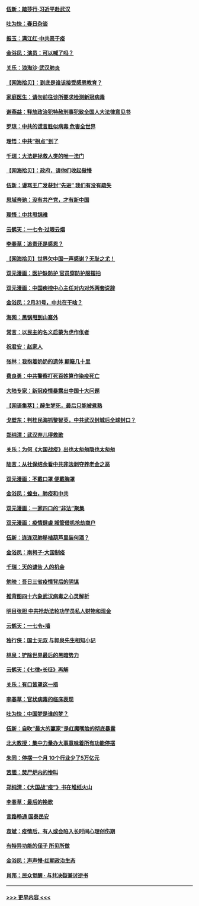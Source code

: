 #### [伍新：踏莎行‧习近平赴武汉](../pages/nsc993/n11935157.md?t=03122102) 
#### [吐为快：春日杂谈](../pages/nsc993/n11934776.md?t=03122102) 
#### [振玉：满江红‧中共恶于疫](../pages/nsc993/n11934647.md?t=03122102) 
#### [金浴凤：演员：可以喊了吗？](../pages/nsc993/n11934602.md?t=03122102) 
#### [关乐：浪淘沙·武汉肺炎](../pages/nsc993/n11931792.md?t=03122102) 
#### [【网海拾贝】：到底是谁该接受感恩教育？](../pages/nsc993/n11931552.md?t=03122102) 
#### [家庭医生：请勿前往诊所要求检测新冠病毒](../pages/nsc993/n11929190.md?t=03122102) 
#### [谢燕益：释放政治犯特赦刑事犯致全国人大法律意见书](../pages/nsc993/n11928978.md?t=03122102) 
#### [罗琼：中共的谎言胜似病毒 危害全世界](../pages/nsc993/n11922636.md?t=03122102) 
#### [理悟：中共“拐点”到了](../pages/nsc993/n11928496.md?t=03122102) 
#### [千瑞：大法是拯救人类的唯一法门](../pages/nsc993/n11927637.md?t=03122102) 
#### [【网海拾贝】：政府，请你们收起傲慢](../pages/nsc993/n11926932.md?t=03122102) 
#### [伍新：谩骂王广发获封“先进” 我们有没有疏失](../pages/nsc993/n11926101.md?t=03122102) 
#### [思域奔驰：没有共产党，才有新中国](../pages/nsc993/n11926058.md?t=03122102) 
#### [理悟：中共甩锅难](../pages/nsc993/n11925355.md?t=03122102) 
#### [云鹤天：一七令·过眼云烟](../pages/nsc993/n11925284.md?t=03122102) 
#### [李春草：追责还是感恩？](../pages/nsc993/n11925274.md?t=03122102) 
#### [【网海拾贝】世界欠中国一声感谢？无耻之尤！](../pages/nsc993/n11925239.md?t=03122102) 
#### [双元漫画：医护缺防护 官员穿防护服摆拍](../pages/nsc993/n11923899.md?t=03122102) 
#### [双元漫画：中国疾控中心主任对内对外两套说辞](../pages/nsc993/n11921994.md?t=03122102) 
#### [金浴凤：2月31号，中共在干啥？](../pages/nsc993/n11922706.md?t=03122102) 
#### [海网：黑锅甩到山寨外](../pages/nsc993/n11922688.md?t=03122102) 
#### [常言：以民主的名义启蒙为虎作伥者](../pages/nsc993/n11922217.md?t=03122102) 
#### [祝君安：赵家人](../pages/nsc993/n11922209.md?t=03122102) 
#### [张林：我抱着奶奶的遗体 颠簸几十里](../pages/nsc993/n11920945.md?t=03122102) 
#### [费良勇：中共警察打死百姓算作染疫死亡](../pages/nsc993/n11919264.md?t=03122102) 
#### [大陆专家：新冠疫情暴露出中国十大问题](../pages/nsc993/n11919187.md?t=03122102) 
#### [【网语集萃】：醉生梦死，最后只能被煮熟](../pages/nsc993/n11918994.md?t=03122102) 
#### [戈壁东：判桂民海抓黎智英，中共武汉封城后全球封口？](../pages/nsc993/n11917982.md?t=03122102) 
#### [郑纯清：武汉弃儿得救歌](../pages/nsc993/n11917881.md?t=03122102) 
#### [关乐：为何《大国战疫》出也太匆匆隐也太匆匆](../pages/nsc993/n11917792.md?t=03122102) 
#### [陆言：从社保结余看中共非法剥夺养老金之恶](../pages/nsc993/n11917084.md?t=03122102) 
#### [双元漫画：不戴口罩 便戴胸罩](../pages/nsc993/n11916447.md?t=03122102) 
#### [金浴凤：蝗虫，肺疫和中共](../pages/nsc993/n11916904.md?t=03122102) 
#### [双元漫画：一家四口的“非法”聚集](../pages/nsc993/n11916378.md?t=03122102) 
#### [双元漫画：疫情肆虐 城管借机抢劫商户](../pages/nsc993/n11916310.md?t=03122102) 
#### [伍新：连连双肺移植葫芦里装何酒？](../pages/nsc993/n11913667.md?t=03122102) 
#### [金浴凤：南柯子·大国制疫](../pages/nsc993/n11913657.md?t=03122102) 
#### [千瑞：天的谴告  人的机会](../pages/nsc993/n11913309.md?t=03122102) 
#### [勉映：吾日三省疫情背后的阴谋](../pages/nsc993/n11913079.md?t=03122102) 
#### [推背图四十六象武汉病毒之心灵解析](../pages/nsc993/n11911761.md?t=03122102) 
#### [明目张胆 中共抢劫法轮功学员私人财物和现金](../pages/nsc993/n11910262.md?t=03122102) 
#### [云鹤天：一七令▪墙](../pages/nsc993/n11910627.md?t=03122102) 
#### [独行侠：国士无双 与郭泉先生相知小记](../pages/nsc993/n11910613.md?t=03122102) 
#### [林泉：铲除世界最后的黑暗势力](../pages/nsc993/n11909320.md?t=03122102) 
#### [云鹤天：《七律▪长征》再解](../pages/nsc993/n11909327.md?t=03122102) 
#### [关乐：有口皆罩这一捂](../pages/nsc993/n11908393.md?t=03122102) 
#### [李春草：官状病毒的临床表现](../pages/nsc993/n11908339.md?t=03122102) 
#### [吐为快：中国梦是谁的梦？](../pages/nsc993/n11906564.md?t=03122102) 
#### [伍新：自吹“最大的赢家”是红魔嘴脸的彻底暴露](../pages/nsc993/n11906407.md?t=03122102) 
#### [北大教授：集中力量办大事意味着所有功能停摆](../pages/nsc993/n11904800.md?t=03122102) 
#### [朱同：停摆一个月 10个行业少了5万亿元](../pages/nsc993/n11904498.md?t=03122102) 
#### [苦胆：焚尸炉内的惨叫](../pages/nsc993/n11904479.md?t=03122102) 
#### [郑纯清：《大国战“疫”》书在堆纸火山](../pages/nsc993/n11904450.md?t=03122102) 
#### [李春草：最后的挽歌](../pages/nsc993/n11904441.md?t=03122102) 
#### [言路畅通 国泰民安](../pages/nsc993/n11904222.md?t=03122102) 
#### [袁斌：疫情后，有人或会陷入长时间心理创伤期](../pages/nsc993/n11901514.md?t=03122102) 
#### [有特异功能的侄子 所见所做](../pages/nsc993/n11901154.md?t=03122102) 
#### [金浴凤：声声慢‧红朝政治生态](../pages/nsc993/n11899553.md?t=03122102) 
#### [肖邦：民众觉醒 · 与共决裂兼讨逆书](../pages/nsc993/n11898435.md?t=03122102) 

----
#### [ >>> 更早内容 <<< ](../indexes/nsc993-earlier.md)
